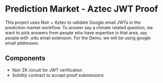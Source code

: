 # Prediction Market  - Aztec JWT Proof

This project uses Noir + Aztec to validate Google email JWTs in the prediction market workflow.
To answer say a climate related question, we want to pick answers from people who have 
expertise in that area, say people with .edu email extension. For the Demo, we will be
using google email addresses.

## Components

- Noir ZK circuit for JWT verification
- Solidity contract to accept proof submissions


